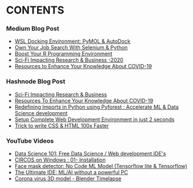 # CONTENTS

### Medium Blog Post
<!-- MEDIUM:START -->
- [WSL Docking Environment: PyMOL & AutoDock](https://medium.com/@bhageshhunakunti/wsl-docking-environment-pymol-autodock-7e697e8c5530?source=rss-287ac3a2ea21------2)
- [Own Your Job Search With Selenium & Python](https://medium.com/@bhageshhunakunti/own-your-job-search-with-selenium-python-7371f397d487?source=rss-287ac3a2ea21------2)
- [Boost Your R Programming Environment](https://medium.com/@bhageshhunakunti/boost-your-r-programming-environment-577d9eea9758?source=rss-287ac3a2ea21------2)
- [Sci-Fi Impacting Research & Business -2020](https://medium.com/datadriveninvestor/sci-fi-impacting-research-business-2020-27c196f6bf9f?source=rss-287ac3a2ea21------2)
- [Resources to Enhance Your Knowledge About COVID-19](https://medium.com/swlh/resources-to-enhance-your-knowledge-about-covid-19-12903dabcdb3?source=rss-287ac3a2ea21------2)
<!-- MEDIUM:END -->

### Hashnode Blog Post

<!-- HASHNODE:START -->
- [Sci-Fi Impacting Research & Business](https://bhagesh.tech/sci-fi-impacting-research-and-business-ckgdyl2dm0aomo9s17uqnhioi)
- [Resources To Enhance Your Knowledge About COVID-19](https://bhagesh.tech/resources-to-enhance-your-knowledge-about-covid-19-ckg471d7m04dle9s1385d5qjo)
- [Redefining Imports in Python using Pyforest :
Accelerate ML & Data Science development](https://bhagesh.tech/redefining-imports-in-python-using-pyforest-accelerate-ml-and-data-science-development-ckdikbvsd008cqns1hqni139p)
- [Setup Complete Web Development Environment in just 2 seconds](https://bhagesh.tech/setup-complete-web-development-environment-in-just-2-seconds-ckdh20df1015beks1a183chy3)
- [Trick to write CSS & HTML 100x Faster](https://bhagesh.tech/trick-to-write-css-and-html-100x-faster-ckdbnaut001nu59s1d6v8g01f)
<!-- HASHNODE:END -->

### YouTube Videos

<!-- YouTube:START -->
- [Data Science 101: Free Data Science / Web development IDE's](https://www.youtube.com/watch?v=9klNkcAwWuk)
- [CIRCOS on Windows : 01- Installation](https://www.youtube.com/watch?v=8fCEhUwkNm0)
- [Face mask detector: No Code ML Model (Tensorflow lite & Tensorflow)](https://www.youtube.com/watch?v=wDq1MxiQ_1M)
- [The Ultimate IDE: ML/AI without a powerful PC](https://www.youtube.com/watch?v=9qg2e7HH1dQ)
- [Corona virus 3D model - Blender Timelapse](https://www.youtube.com/watch?v=URVFZsEU4-I)
<!-- YouTube:END -->



